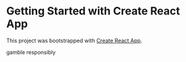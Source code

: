 # Getting Started with Create React App

This project was bootstrapped with [Create React App](https://github.com/facebook/create-react-app).

gamble responsibly